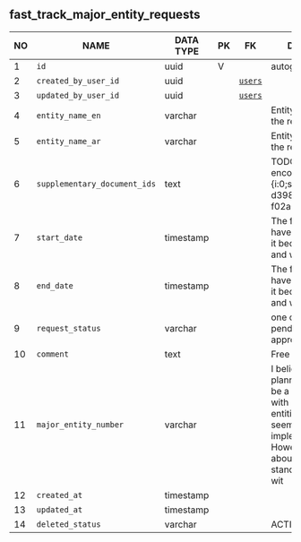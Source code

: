 fast_track_major_entity_requests
----------------------------


NO | NAME | DATA TYPE | PK | FK | DESCRIPTION            
---|------|-----------|----|----|-------------
1|`id` | uuid | V |  | autogen
2|`created_by_user_id` | uuid |  | [`users`](users.md) | 
3|`updated_by_user_id` | uuid |  | [`users`](users.md) | 
4|`entity_name_en` | varchar |  |  | Entity that submitted the request
5|`entity_name_ar` | varchar |  |  | Entity that submitted the request
6|`supplementary_document_ids` | text |  |  | TODO: strings encoded like this: a:1:{i:0;s:36:"627430b0-d398-4a7c-831e-f02a0ec532d7";}
7|`start_date` | timestamp |  |  | The fast track may have the dates when it becomes effective and when it expires
8|`end_date` | timestamp |  |  | The fast track may have the dates when it becomes effective and when it expires
9|`request_status` | varchar |  |  | one of: submitted, pending_updates, approved, rejected
10|`comment` | text |  |  | Free text
11|`major_entity_number` | varchar |  |  | I believe initially it was planned that there will be a separate table with major entities (4 entities exist rn), but seems it was not implemented. However, I'm thinking about keeping the standalone table for it  wit
12|`created_at` | timestamp |  |  | 
13|`updated_at` | timestamp |  |  | 
14|`deleted_status` | varchar |  |  | ACTIVE, DELETED
